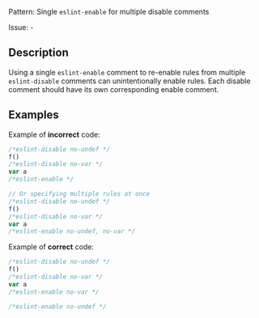 Pattern: Single `eslint-enable` for multiple disable comments

Issue: -

## Description

Using a single `eslint-enable` comment to re-enable rules from multiple `eslint-disable` comments can unintentionally enable rules. Each disable comment should have its own corresponding enable comment.

## Examples

Example of **incorrect** code:
```javascript
/*eslint-disable no-undef */
f()
/*eslint-disable no-var */
var a
/*eslint-enable */

// Or specifying multiple rules at once
/*eslint-disable no-undef */
f()
/*eslint-disable no-var */
var a
/*eslint-enable no-undef, no-var */
```

Example of **correct** code:
```javascript
/*eslint-disable no-undef */
f()
/*eslint-disable no-var */
var a
/*eslint-enable no-var */

/*eslint-enable no-undef */
```